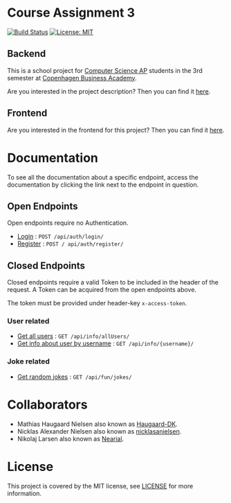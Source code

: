 # Course Assignment 3

[![Build Status](https://travis-ci.com/nicklasanielsen/CA3-Backend.svg?token=zgehqy9DRGP96w5Nrecw&branch=master)](https://travis-ci.com/nicklasanielsen/CA3-Backend) [![License: MIT](https://img.shields.io/badge/License-MIT-blue.svg)](https://opensource.org/licenses/MIT)

## Backend

This is a school project for [Computer Science AP](https://www.cphbusiness.dk/uddannelser/erhvervsakademiuddannelser/datamatiker) students in the 3rd semester at [Copenhagen Business Academy](https://www.cphbusiness.dk/).

Are you interested in the project description? Then you can find it [here](https://docs.google.com/document/d/1M2g9MQRqjDn2CSDuFLAzdOjWCbAH8oe7au3AW_04LrA/edit#).

## Frontend

Are you interested in the frontend for this project? Then you can find it [here](https://github.com/nicklasanielsen/CA3-Frontend/).

# Documentation

To see all the documentation about a specific endpoint, access the documentation by clicking the link next to the endpoint in question.

## Open Endpoints

Open endpoints require no Authentication.

* [Login](docs/auth/login.md) : `POST /api/auth/login/`
* [Register](docs/auth/register.md) : `POST / api/auth/register/`

## Closed Endpoints

Closed endpoints require a valid Token to be included in the header of the request. A Token can be acquired from the open endpoints above.

The token must be provided under header-key `x-access-token`.

### User related

* [Get all users](docs/info/allUsers.md) : `GET /api/info/allUsers/`
* [Get info about user by username](docs/info/infoByUsername.md) : `GET /api/info/{username}/`

### Joke related

* [Get random jokes](docs/fun/jokes.md) : `GET /api/fun/jokes/`

# Collaborators

* Mathias Haugaard Nielsen also known as [Haugaard-DK](https://github.com/Haugaard-DK).
* Nicklas Alexander Nielsen also known as [nicklasanielsen](https://github.com/nicklasanielsen).
* Nikolaj Larsen also known as [Nearial](https://github.com/Nearial).

# License

This project is covered by the MIT license, see [LICENSE](https://github.com/nicklasanielsen/CA3-Backend/blob/master/LICENSE) for more information.